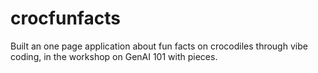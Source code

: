 # crocfunfacts
Built an one page application about fun facts on crocodiles through vibe coding, in the workshop on GenAI 101 with pieces. 
